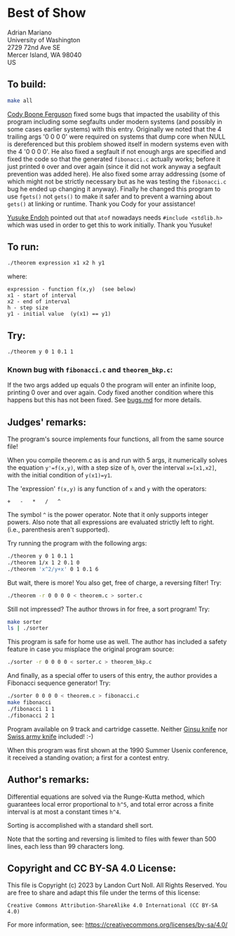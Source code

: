 # Best of Show

Adrian Mariano  
University of Washington  
2729 72nd Ave SE  
Mercer Island, WA 98040  
US  


## To build:

```sh
make all
```

[Cody Boone Ferguson](/winners.html#Cody_Boone_Ferguson) fixed some bugs that
impacted the usability of this program including some segfaults under modern
systems (and possibly in some cases earlier systems) with this entry.
Originally we noted that the 4 trailing args '0 0 0 0' were required on systems
that dump core when NULL is dereferenced but this problem showed itself in
modern systems even with the 4 '0 0 0 0'. He also fixed a segfault if not enough
args are specified and fixed the code so that the generated `fibonacci.c`
actually works; before it just printed `0` over and over again (since it did not
work anyway a segfault prevention was added here). He also fixed some array
addressing (some of which might not be strictly necessary but as he was testing
the `fibonacci.c` bug he ended up changing it anyway). Finally he changed this
program to use `fgets()` not `gets()` to make it safer and to prevent a warning
about `gets()` at linking or runtime. Thank you Cody for your assistance!

[Yusuke Endoh](/winners.html#Yusuke_Endoh) pointed out that `atof` nowadays
needs `#include <stdlib.h>` which was used in order to get this to work
initially. Thank you Yusuke!


## To run:

```sh
./theorem expression x1 x2 h y1
```

where:

```
expression - function f(x,y)  (see below)
x1 - start of interval
x2 - end of interval
h - step size
y1 - initial value  (y(x1) == y1)
```

## Try:

```sh
./theorem y 0 1 0.1 1
```

### Known bug with `fibonacci.c` and `theorem_bkp.c`:

If the two args added up equals 0 the program will enter an infinite loop,
printing 0 over and over again. Cody fixed another condition where this happens
but this has not been fixed. See [bugs.md](/bugs.md) for more details.

## Judges' remarks:

The program's source implements four functions, all from the
same source file!

When you compile theorem.c as is and run with 5 args, it numerically
solves the equation `y'=f(x,y)`, with a step size of `h`, over the interval 
`x=[x1,x2]`, with the initial condition of `y(x1)=y1`.

The 'expression' `f(x,y)` is any function of `x` and `y` with the
operators:

```
+	-	*	/	^
```

The symbol `^` is the power operator.  Note that it only supports
integer powers.  Also note that all expressions are evaluated strictly 
left to right.  (i.e., parenthesis aren't supported).

Try running the program with the following args:

```sh
./theorem y 0 1 0.1 1
./theorem 1/x 1 2 0.1 0
./theorem 'x^2/y+x' 0 1 0.1 6
```

But wait, there is more!  You also get, free of charge, a 
reversing filter!  Try:

```sh
./theorem -r 0 0 0 0 < theorem.c > sorter.c
```

Still not impressed?  The author throws in for free, a 
sort program! Try:

```sh
make sorter
ls | ./sorter
```

This program is safe for home use as well.  The author has
included a safety feature in case you misplace the original
program source:

```sh
./sorter -r 0 0 0 0 < sorter.c > theorem_bkp.c
```

And finally, as a special offer to users of this entry,
the author provides a Fibonacci sequence generator!  Try:

```sh
./sorter 0 0 0 0 < theorem.c > fibonacci.c
make fibonacci
./fibonacci 1 1
./fibonacci 2 1
```

Program available on 9 track and cartridge cassette.  Neither [Ginsu
knife](https://ginsu.com) nor [Swiss army
knife](https://en.wikipedia.org/wiki/Swiss_Army_knife) included! :-)

When this program was first shown at the 1990 Summer Usenix conference, it
received a standing ovation; a first for a contest entry.

## Author's remarks:

Differential equations are solved via the Runge-Kutta method, which guarantees
local error proportional to `h^5`, and total error across a finite interval is at
most a constant times `h^4`.

Sorting is accomplished with a standard shell sort.

Note that the sorting and reversing is limited to files with fewer than 500
lines, each less than 99 characters long.

## Copyright and CC BY-SA 4.0 License:

This file is Copyright (c) 2023 by Landon Curt Noll.  All Rights Reserved.
You are free to share and adapt this file under the terms of this license:

    Creative Commons Attribution-ShareAlike 4.0 International (CC BY-SA 4.0)

For more information, see: https://creativecommons.org/licenses/by-sa/4.0/
